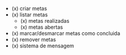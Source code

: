 - (x) criar metas
- (x) listar metas
   - (x) metas realizadas
   - (x) metas abertas
- (x) marcar/desmarcar metas como concluida
- (x) remover metas
- (x) sistema de mensagem